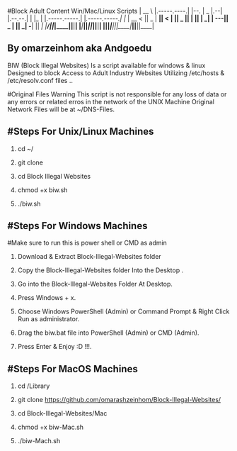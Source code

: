 #Block Adult Content Win/Mac/Linux Scripts 
|   __ \  |.-----.----.|  |--.    |   _   |.--|  |.--.--.|  |  |_     |      |.-----.-----.|  |_.-----.-----.|  |_ 
|   __ <  ||  _  |  __||    <     |       ||  _  ||  |  ||  |   _|    |   ---||  _  |     ||   _|  -__|     ||   _|
|______/__||_____|____||__|__|    |___|___||_____||_____||__|____|    |______||_____|__|__||____|_____|__|__||____|
                                                                                                                                                           
By omarzeinhom aka Andgoedu 
---------
BIW (Block Illegal Websites) Is a script available for windows & linux 
Designed to block Access to Adult Industry Websites Utilizing /etc/hosts & /etc/resolv.conf files ..

#Original Files Warning 
This script is not responsible for any loss of data or any errors or related erros in the network of the UNIX Machine
Original Network Files will be at ~/DNS-Files.


#Steps For Unix/Linux Machines 
-------------------------------------------------

1. cd ~/ 

2. git clone 

3. cd Block Illegal Websites

3. chmod +x biw.sh

4. ./biw.sh


#Steps For Windows Machines 
-------------------------------------------------
#Make sure to run this is power shell or CMD as admin

1.  Download & Extract Block-Illegal-Websites folder

2.  Copy the Block-Illegal-Websites folder Into the Desktop . 

3.  Go into the Block-Illegal-Websites Folder At Desktop.

4.  Press Windows + x.

5.  Choose Windows PowerShell (Admin) or Command Prompt & Right Click Run as administrator.

6.  Drag the biw.bat file into PowerShell (Admin) or CMD (Admin).

7.  Press Enter & Enjoy :D !!!.


#Steps For MacOS Machines 
-------------------------------------------------

1.  cd /Library

2.  git clone https://github.com/omarashzeinhom/Block-Illegal-Websites/

3.  cd Block-Illegal-Websites/Mac

4.  chmod +x biw-Mac.sh

5.  ./biw-Mach.sh



 
